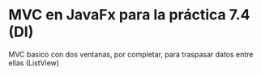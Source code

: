 # MVC en JavaFx para la práctica 7.4 (DI)
MVC basico con dos ventanas, por completar, para traspasar datos entre ellas (ListView)
